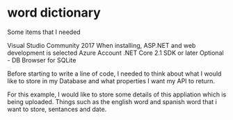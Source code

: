 # word dictionary


Some items that I needed 

Visual Studio Community 2017
When installing, ASP.NET and web development is selected
Azure Account
.NET Core 2.1 SDK or later
Optional - DB Browser for SQLite


Before starting to write a line of code, I needed to think about what I would like to store in my Database and what properties I want my API to return. 

For this example, I would like to store some details of this appliation which is being uploaded. Things such as the english word and spanish word that i want to store, sentances and date.
